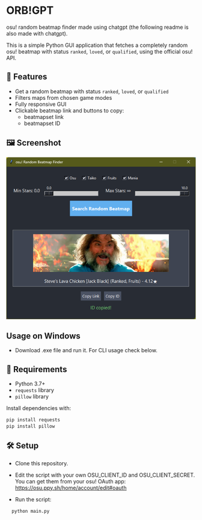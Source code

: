 # ORB!GPT
osu! random beatmap finder made using chatgpt (the following readme is also made with chatgpt).

This is a simple Python GUI application that fetches a completely random osu! beatmap with status `ranked`, `loved`, or `qualified`, using the official osu! API.

## 🔧 Features

- Get a random beatmap with status `ranked`, `loved`, or `qualified`
- Filters maps from chosen game modes
- Fully responsive GUI
- Clickable beatmap link and buttons to copy:
  - beatmapset link
  - beatmapset ID

## 🖼️ Screenshot

![screenshot](screenshot4.png)

## Usage on Windows
- Download .exe file and run it. For CLI usage check below.

## 🚀 Requirements

- Python 3.7+
- `requests` library
- `pillow` library

Install dependencies with:

```bash
pip install requests
pip install pillow
```
## 🛠️ Setup

- Clone this repository.

- Edit the script with your own OSU_CLIENT_ID and OSU_CLIENT_SECRET.
You can get them from your osu! OAuth app: https://osu.ppy.sh/home/account/edit#oauth

- Run the script:
```bash
  python main.py
```
